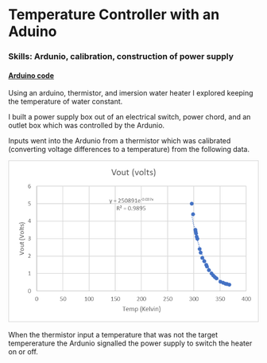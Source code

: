 # Temperature Controller with an Aduino
### Skills: Ardunio, calibration, construction of power supply

#### [Arduino code](https://github.com/jacobsc050/temperature-controller-arduino/blob/main/arduino-code.ino)


Using an arduino, thermistor, and imersion water heater I explored keeping the temperature of water constant.

I built a power supply box out of an electrical switch, power chord, and an outlet box which was controlled by the Ardunio. 

Inputs went into the Ardunio from a thermistor which was calibrated (converting voltage differences to a temperature) from the following data.

<img src=https://github.com/jacobsc050/temperature-controller-arduino/blob/main/image.png>

When the thermistor input a temperature that was not the target tempererature the Ardunio signalled the power supply to switch the heater on or off. 



